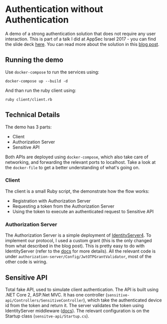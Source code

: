 # Authentication without Authentication
A demo of a strong authentication solution that does not require any user interaction.
This is part of a talk I did at AppSec Israel 2017 - you can find the slide deck [here](https://www.slideshare.net/secret/uNMV4PkSPZkW2Y).
You can read more about the solution in this [blog post](https://blog.solutotlv.com/userless-mobile-authentication/?utm_source=github).

## Running the demo
Use `docker-compose` to run the services using:
```
docker-compose up --build -d
```
And than run the ruby client using:
```
ruby client/client.rb
```

## Technical Details
The demo has 3 parts:
* Client
* Authorization Server
* Sensitive API

Both APIs are deployed using `docker-compose`, which also take care of networking, and forwarding the relevant ports to localhost.
Take a look at the `docker-file` to get a better understanding of what's going on.

### Client
The client is a small Ruby script, the demonstrate how the flow works:
* Registration with Authorization Server
* Requesting a token from the Authorization Server
* Using the token to execute an authenticated request to Sensitive API

### Authorization Server
The Authorization Server is a simple deployment of [IdentityServer4](https://identityserver.io/).
To implement our protocol, I used a custom grant (this is the only changed from what described in the blog post).
This is pretty easy to do with IdentityServer (refer to the [docs](https://identityserver4.readthedocs.io/en/release/topics/extension_grants.html) for more details).
All the relevant code is under `authorization-server/Config/JwtOTPGrantValidator`, most of the other code is wiring.

## Sensitive API
Total fake API, used to simulate client authentication. 
The API is built using .NET Core 2, ASP.Net MVC.
It has one controller (`sensitive-api/Controllers/SensitiveController`), which take the authenticated device id from the token and return it.
The server validates the token using IdentityServer middleware ([docs](https://identityserver4.readthedocs.io/en/release/topics/apis.html)).
The relevant configuration is on the Startup class (`sensitve-api/Startup.cs`).
